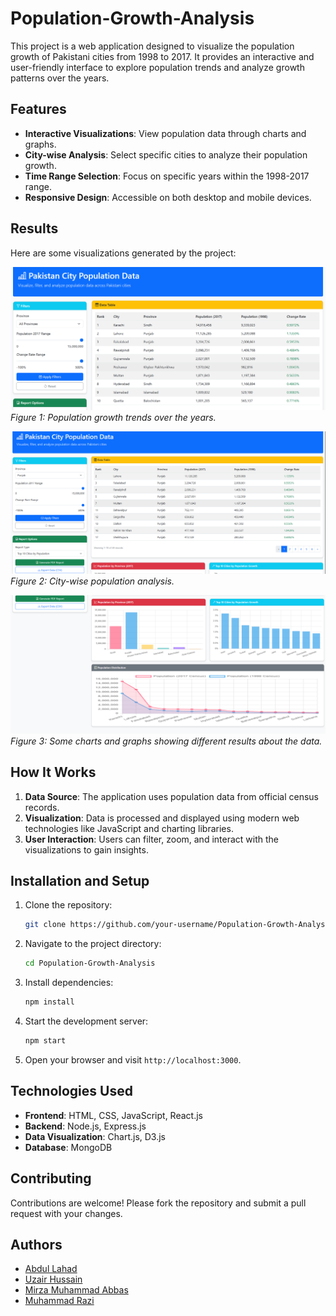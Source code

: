 # Population-Growth-Analysis

This project is a web application designed to visualize the population growth of Pakistani cities from 1998 to 2017. It provides an interactive and user-friendly interface to explore population trends and analyze growth patterns over the years.

## Features

- **Interactive Visualizations**: View population data through charts and graphs.
- **City-wise Analysis**: Select specific cities to analyze their population growth.
- **Time Range Selection**: Focus on specific years within the 1998-2017 range.
- **Responsive Design**: Accessible on both desktop and mobile devices.

## Results

Here are some visualizations generated by the project:

![Population Growth Chart](assets/1.png)
*Figure 1: Population growth trends over the years.*

![City-wise Analysis](assets/2.png)
*Figure 2: City-wise population analysis.*

![Time Range Visualization](assets/3.png)
*Figure 3: Some charts and graphs showing different results about the data.*


## How It Works

1. **Data Source**: The application uses population data from official census records.
2. **Visualization**: Data is processed and displayed using modern web technologies like JavaScript and charting libraries.
3. **User Interaction**: Users can filter, zoom, and interact with the visualizations to gain insights.

## Installation and Setup

1. Clone the repository:
    ```bash
    git clone https://github.com/your-username/Population-Growth-Analysis.git
    ```
2. Navigate to the project directory:
    ```bash
    cd Population-Growth-Analysis
    ```
3. Install dependencies:
    ```bash
    npm install
    ```
4. Start the development server:
    ```bash
    npm start
    ```
5. Open your browser and visit `http://localhost:3000`.

## Technologies Used

- **Frontend**: HTML, CSS, JavaScript, React.js
- **Backend**: Node.js, Express.js
- **Data Visualization**: Chart.js, D3.js
- **Database**: MongoDB

## Contributing

Contributions are welcome! Please fork the repository and submit a pull request with your changes.

## Authors
- [Abdul Lahad]()
- [Uzair Hussain]()
- [Mirza Muhammad Abbas]()
- [Muhammad Razi]()
